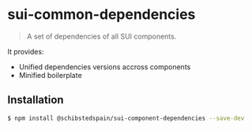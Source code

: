# sui-common-dependencies
> A set of dependencies of all SUI components.

It provides:
* Unified dependencies versions accross components
* Minified boilerplate

## Installation

```sh
$ npm install @schibstedspain/sui-component-dependencies --save-dev
```
